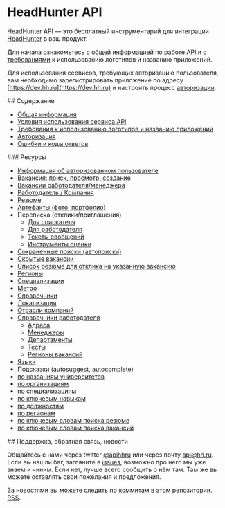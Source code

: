 # HeadHunter API

HeadHunter API — это бесплатный инструментарий для интеграции
[HeadHunter](http://hh.ru/) в ваш продукт.

Для начала ознакомьтесь с [общей информацией](docs/general.md) по работе API и
с [требованиями](docs/brand_guidelines.md) к использованию логотипов и
названию приложений.

Для использования сервисов, требующих авторизацию пользователя, вам необходимо
зарегистрировать приложение по адресу [https://dev.hh.ru](https://dev.hh.ru)
и настроить процесс [авторизации](docs/authorization.md).


<a name="content" />
## Содержание

* [Общая информация](docs/general.md)
* [Условия использования сервиса API](https://dev.hh.ru/admin/developer_agreement)
* [Требования к использованию логотипов и названию приложений](docs/brand_guidelines.md)
* [Авторизация](docs/authorization.md)
* [Ошибки и коды ответов](docs/errors.md)


<a name="resources" />
### Ресурсы

* [Информация об авторизованном пользователе](docs/me.md)
* [Вакансия: поиск, просмотр, создание](docs/vacancies.md)
* [Вакансии работодателя/менеджера](docs/employer_vacancies.md)
* [Работодатель / Компания](docs/employers.md)
* [Резюме](docs/resumes.md)
* [Артефакты (фото, портфолио)](docs/artifacts.md)
* Переписка (отклики/приглашения)
  * [Для соискателя](docs/negotiations.md)
  * [Для работодателя](docs/employer_negotiations.md)
  * [Тексты сообщений](docs/negotiation_message_templates.md)
  * [Инструменты оценки](docs/assessment.md)
* [Сохраненные поиски (автопоиски)](docs/saved_search.md)
* [Скрытые вакансии](docs/blacklisted.md)
* [Список резюме для отклика на указанную вакансию](docs/suitable_resumes.md)
* [Регионы](docs/areas.md)
* [Специализации](docs/specializations.md)
* [Метро](docs/metro.md)
* [Справочники](docs/dictionaries.md)
* [Локализация](docs/locales.md)
* [Отрасли компаний](docs/industries.md)
* [Справочники работодателя](docs/employer_dictionaries.md)
  * [Адреса](docs/employer_addresses.md)
  * [Менеджеры](docs/employer_managers.md)
  * [Департаменты](docs/employer_departments.md)
  * [Тесты](docs/employer_tests.md)
  * [Регионы вакансий](docs/employer_vacancy_areas_active.md)
* [Языки](docs/languages.md)
* [Подсказки (autosuggest, autocomplete)](docs/suggests.md)
 * [по названиям университетов](docs/suggests.md#educational_institutions)
 * [по организациям](docs/suggests.md#companies)
 * [по специализациям](docs/suggests.md#specializations)
 * [по ключевым навыкам](docs/suggests.md#key-skills)
 * [по должностям](docs/suggests.md#positions)
 * [по регионам](docs/suggests.md#areas)
 * [по ключевым словам поиска резюме](docs/suggests.md#resume-search-keyword)
 * [по ключевым словам поиска вакансий](docs/suggests.md#vacancy-search-keyword)


<a name="feedback" />
## Поддержка, обратная связь, новости

Общайтесь с нами через twitter [@apihhru](https://twitter.com/apihhru) или
через почту api@hh.ru. Если вы нашли баг, загляните в
[issues](https://github.com/hhru/api/issues), возможно про него мы уже знаем
и чиним. Если нет, лучше всего сообщить о нём там. Там же вы можете оставлять
свои пожелания и предложения.

За новостями вы можете следить по
[коммитам](https://github.com/hhru/api/commits/master) в этом репозитории.
[RSS](https://github.com/hhru/api/commits/master.atom).
